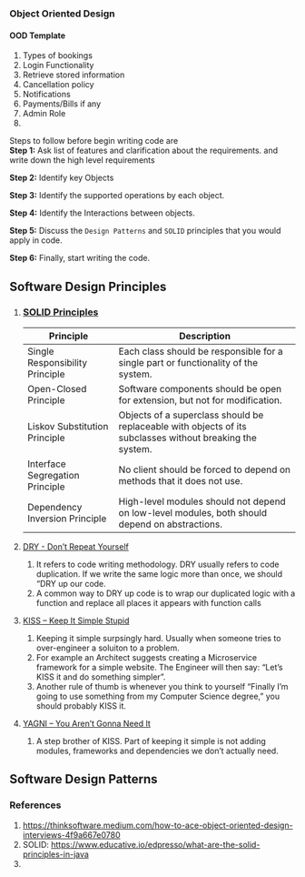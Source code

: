 ### Object Oriented Design
#### OOD Template
1. Types of bookings
2. Login Functionality
3. Retrieve stored information
4. Cancellation policy
5. Notifications
6. Payments/Bills if any
7. Admin Role
8. 

Steps to follow before begin writing code are
<br>
**Step 1:** Ask list of features and clarification about the requirements.
and write down the high level requirements

**Step 2:** Identify key Objects

**Step 3:** Identify the supported operations by each object.

**Step 4:** Identify the Interactions between objects.

**Step 5:** Discuss the `Design Patterns` and `SOLID` principles that you would apply in code.

**Step 6:** Finally, start writing the code.


## Software Design Principles
1. ### [SOLID Principles](https://www.educative.io/edpresso/what-are-the-solid-principles-in-java)
    | Principle  | Description |
    | ------------- | ------------- |
    | Single Responsibility Principle  | Each class should be responsible for a single part or functionality of the system. |
    | Open-Closed Principle | Software components should be open for extension, but not for modification.  |
    | Liskov Substitution Principle| Objects of a superclass should be replaceable with objects of its subclasses without breaking the system.|
    | Interface Segregation Principle | No client should be forced to depend on methods that it does not use.|
    | Dependency Inversion Principle| High-level modules should not depend on low-level modules, both should depend on abstractions.

2. [DRY - Don’t Repeat Yourself](https://thefullstack.xyz/dry-yagni-kiss-tdd-soc-bdfu)
   1. It refers to code writing methodology. DRY usually refers to code duplication. If we write the same logic more than once, we should “DRY up our code.
   2. A common way to DRY up code is to wrap our duplicated logic with a function and replace all places it appears with function calls
3. [KISS – Keep It Simple Stupid](https://thefullstack.xyz/dry-yagni-kiss-tdd-soc-bdfu)
   1. Keeping it simple surpsingly hard. Usually when someone tries to over-engineer a soluiton to a problem. 
   2. For example an Architect suggests creating a Microservice framework for a simple website. The Engineer will then say: “Let’s KISS it and do something simpler”.
   3. Another rule of thumb is whenever you think to yourself “Finally I’m going to use something from my Computer Science degree,” you should probably KISS it.
4. [YAGNI – You Aren’t Gonna Need It](https://thefullstack.xyz/dry-yagni-kiss-tdd-soc-bdfu)
   1. A step brother of KISS. Part of keeping it simple is not adding modules, frameworks and dependencies we don’t actually need.

## Software Design Patterns

### References
1. https://thinksoftware.medium.com/how-to-ace-object-oriented-design-interviews-4f9a667e0780
2. SOLID: https://www.educative.io/edpresso/what-are-the-solid-principles-in-java
3. 